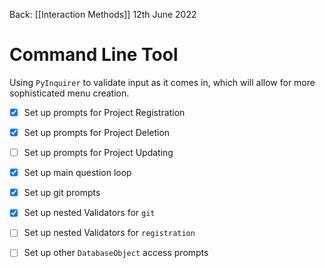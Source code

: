 Back: [[Interaction Methods]]
12th June 2022

# Command Line Tool

Using `PyInquirer` to validate input as it comes in, which will allow for more sophisticated menu creation.

- [x] Set up prompts for Project Registration
- [x] Set up prompts for Project Deletion
- [ ] Set up prompts for Project Updating
- [x] Set up main question loop
- [x] Set up git prompts
- [x] Set up nested Validators for `git` 
- [ ] Set up nested Validators for `registration`
- [ ] Set up other `DatabaseObject` access prompts

